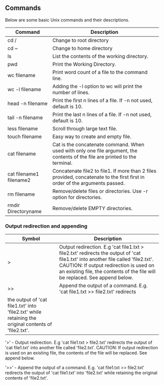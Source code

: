 ## Commands

Below are some basic Unix commands and their descriptions.

| Command                 | Description                                                                                                                  |
| ----------------------- | ---------------------------------------------------------------------------------------------------------------------------- |
| cd /                    | Change to root directory                                                                                                     |
| cd ~                    | Change to home directory                                                                                                     |
| ls                      | List the contents of the working directory.                                                                                  |
| pwd                     | Print the Working Directory.                                                                                                 |
| wc filename             | Print word count of a file to the command line.                                                                              |
| wc -l filename          | Adding the -l option to wc will print the number of lines.                                                                   |
| head -n filename        | Print the first n lines of a file. If -n not used, default is 10.                                                            |
| tail -n filename        | Print the last n lines of a file. If -n not used, default is 10.                                                             |
| less filename           | Scroll through large text file.                                                                                              |
| touch filename          | Easy way to create and empty file.                                                                                           |
| cat filename            | Cat is the concatenate command. When used with only one file argument, the contents of the file are printed to the terminal. |
| cat filename1 filename2 | Concatenate file2 to file1. If more than 2 files provided, concatenate to the first first in order of the arguments passed.  |
| rm filename             | Remove/delete files or directories. Use -r option for directories.                                                           |
| rmdir Directoryname     | Remove/delete EMPTY directories.                                                                                             |

### Output redirection and appending

| Symbol                                                                                               | Description                                                                                                                                                                                                                                                |
| ---------------------------------------------------------------------------------------------------- | ---------------------------------------------------------------------------------------------------------------------------------------------------------------------------------------------------------------------------------------------------------- |
| >                                                                                                    | Output redirection. E.g 'cat file1.txt > file2.txt' redirects the output of 'cat file1.txt' into another file called 'file2.txt'. CAUTION: If output redirection is used on an existing file, the contents of the file will be replaced. See append below. |
| >>                                                                                                   | Append the output of a command. E.g. 'cat file1.txt >> file2.txt' redirects                                                                                                                                                                                |
| the output of 'cat file1.txt' into 'file2.txt' while retaining the original contents of 'file2.txt'. |

'>' - Output redirection. E.g 'cat file1.txt > file2.txt' redirects the output of
'cat file1.txt' into another file called 'file2.txt'. CAUTION: If output redirection is used on an
existing file, the contents of the file will be replaced. See append below.

'>>' - Append the output of a command. E.g. 'cat file1.txt >> file2.txt' redirects
the output of 'cat file1.txt' into 'file2.txt' while retaining the original contents of 'file2.txt'.
